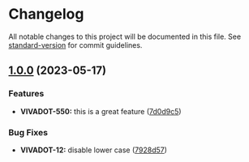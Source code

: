 # Changelog

All notable changes to this project will be documented in this file. See [standard-version](https://github.com/conventional-changelog/standard-version) for commit guidelines.

## [1.0.0](https://github.com/henrycontal/effective-potato/compare/v9.1.0...v1.0.0) (2023-05-17)


### Features

* **VIVADOT-550:** this is a great feature ([7d0d9c5](https://github.com/henrycontal/effective-potato/commit/7d0d9c5ac308ba1d6db3ae07109f07f6d6fd3bdd))


### Bug Fixes

* **VIVADOT-12:** disable lower case ([7928d57](https://github.com/henrycontal/effective-potato/commit/7928d57ac353c4c25b4e674aec60067e75519a6c))
